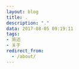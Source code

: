 ```yaml
---
layout: blog
title: .
description: "."
data: 2017-08-05 09:19:11
tags: 
- 简述
- 关于
redirect_from:
  - /about/
---
```

